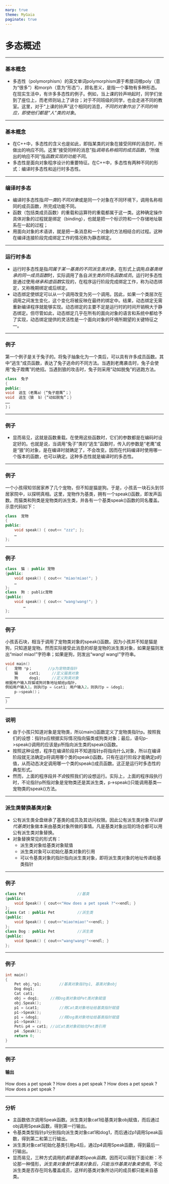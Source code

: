 ```yaml
---
marp: true
theme: MyGaia
paginate: true
---
```

<!-- _class: lead -->
# **多态概述**

---

### **基本概念**

+ 多态性（polymorphism）的英文单词polymorphism源于希腊词根poly（意为“很多”）和morph（意为“形态”），顾名思义，是指一个事物有多种形态。在现实生活中，有许多多态性的例子。例如，当上课的铃声响起时，同学们坐到了座位上，而老师则站上了讲台；对于不同班级的同学，也会走进不同的教室。这里，对于“上课的铃声”这个相同的消息，*不同的对象作出了不同的响应，即使他们都是“人”类的对象*。

---

### **基本概念**

+ 在C++中，多态性的含义也是如此，即指某类的对象在接受同样的消息时，所做出的响应不同。这里“接受同样的消息”指*调用名称相同的成员函数*，“所做出的响应不同”指*函数实现的功能不同*。
+ 多态性是面向对象程序设计的重要特征。在C++中，多态性有两种不同的形式：编译时多态性和运行时多态性。

---

### **编译时多态**

+ 编译时多态性指*同一类*的*不同对象*或是同一个对象在不同环境下，调用名称相同的成员函数，所完成功能不同。
+ 函数（包括类成员函数）的重载和运算符的重载都属于这一类。这种确定操作具体对象的过程就是绑定（binding），也就是把一个标识符和一个存储地址联系在一起的过程；
+ 用面向对象的术语讲，就是把一条消息和一个对象的方法相结合的过程。这种在编译连接阶段完成绑定工作的情况称为静态绑定。

---

### **运行时多态**

+ 运行时多态性是指*同属于某一基类的不同派生类对象*，在形式上调用*自基类继承的同一成员函数*时，实际调用了各自*派生类的同名函数成员*。运行时多态性是通过使用*继承和虚函数*实现的，在程序运行阶段完成绑定工作，称为动态绑定，又称晚期绑定或后绑定。
+ 动态绑定使绑定可以从一个调用改变为另一个调用。因此，如果一个类层次在调用之间发生变化，这个变化将被反映在最终的绑定中。结果，动态绑定无需重新编译程序就能够实现。动态绑定的主要不足是运行时的时间开销稍大于静态绑定。但尽管如此，动态绑定几乎在所有的面向对象的语言和系统中都给予了实现，动态绑定提供的灵活性是一个面向对象的环境所期望的关键特征之一。
  
---

### **例子**

第一个例子是关于兔子的。将兔子抽象化为一个类后，可以具有许多成员函数。其中“逃生”成员函数，表达了兔子逃命的不同方法。当遇到老鹰袭击时，兔子会使用“兔子蹬鹰”的绝招。当遇到狼的攻击时，兔子则采用“动如脱兔”的逃跑方法。
```cpp
class  兔子
{
public:
void  逃生（老鹰a）{“兔子蹬鹰”；}
void  逃生（狼  b）{“动如脱兔”；}
……
}；
```
---

### **例子**

+ 显而易见，这就是函数重载。在使用这些函数时，它们的参数都是在编码时设定好的。也就是说，当调用“兔子”类的“逃生”函数时，传入的参数是“老鹰”或是“狼”的对象，是在编译时就确定了，不会改变。因而在代码编译时使用哪一个版本的函数，也可以确定。这种多态性就是编译时的多态性。

---

### **例子**

一个小孩得知邻居家养了几个宠物，但不知是猫是狗。于是，小孩丢一块石头到邻居家院中，以探明真相。这里，宠物作为基类，拥有一个speak()函数，即发声函数。而猫类和狗类是宠物类的派生类，并各有一个基类speak()函数的同名覆盖。示意代码如下：

```cpp
class  宠物
{
public:
    void speak() { cout<< "zzz"; };
    …
};
```
---

### **例子**

```cpp
class  猫 : public 宠物
{public:
    void speak() { cout<< "miao!miao!"; }
    …
};
class  狗 : public宠物
{public:
    void speak() { cout<< "wang!wang!"; }
        …
};
```

---

### **例子**

小孩丢石块，相当于调用了宠物类对象的speak()函数。因为小孩并不知是猫是狗，只知道是宠物。然而实际接受此消息的却是宠物的派生类对象，如果是猫则发出“miao! miao!”字符串；如果是狗，则发出“wang! wang!”字符串。
```cpp
void main()
{	宠物 *p；       //p为宠物类指针
	猫	  cat1;		//定义猫类对象 
	狗	  dog1;		//定义狗类对象
根据用户输入将猫或狗对象地址赋给p指针，
例如用户输入1，则执行p = &cat1; 用户输入2，则执行p = &dog1;
    p->speak()； 	
……
}
```

---

### **说明**
+ 由于小孩只知道对象是宠物类，所以main()函数定义了宠物类指针p。按照我们的设想：指针p应根据实际情况指向猫类或狗类对象；最后，语句p->speak()调用的应该是p所指向派生类的speak()函数。
+ 按照这种设想，程序在编译阶段并不知道指针p将指向什么对象，所以在编译阶段就无法确定p将调用哪个类的speak()函数。只有在运行阶段才能确定p的值，从而动态决定调用哪一个类的speak()成员函数。这正是运行时多态性的典型形式。
+ 然而，上面的程序段并*不会*按照我们的设想运行。实际上，上面的程序段执行时，不论指针p所指对象是宠物类还是其派生类，p->speak()只能调用基类—宠物类的speak()方法。

---

### **派生类替换基类对象**

+ 公有派生类全盘继承了基类的成员及其访问权限。因此公有派生类对象*可以替代基类*对象做本来由基类对象所做的事情。凡是基类对象出现的场合都可以用公有派生类对象替换。
+ 对象替换常见的形式有：
  + 派生类对象给基类对象赋值
  + 派生类对象可以初始化基类对象的引用
  + 可以令基类对象的指针指向派生类对象，即将派生类对象的地址传递给基类指针

---

### **例子**

```cpp 
class Pet 						//基类
{public:
	void Speak() { cout<<"How does a pet speak ?"<<endl; } 
};
class Cat : public Pet 			//派生类
{public:
	void Speak() { cout<<"miao!miao!"<<endl; }
}; 
class Dog : public Pet			//派生类
{public:
	void Speak() { cout<<"wang!wang!"<<endl; }
};
```

---

### **例子**

```cpp
int main()
{
	Pet	obj,*p1;		//基类对象指针p1, 基类对象obj
	Dog dog1;
	Cat cat1; 
	obj = dog1;		//用Dog类对象给Pet类对象赋值
	obj.Speak();	
	p1 = &cat1; 		//用Cat类对象地址给基类指针赋值
	p1->Speak(); 
	p1 = &dog1; 		//用Dog类对象地址给基类指针赋值
	p1->Speak(); 
	Pet& p4 = cat1;	//以Cat类对象初始化Pet类引用 
	p4 .Speak();
	return 0;
}
```

---

### **例子**

#### 输出
How does a pet speak ?
How does a pet speak ?
How does a pet speak ?
How does a pet speak ?

---

### **分析**
+ 主函数依次调用Speak函数。派生类对象cat1给基类对象obj赋值，而后通过obj调用Speak函数，得到第一行输出。
+ 令基类类型指针p1分别指向派生类对象cat1和dog1，而后通过p1调用Speak函数，得到第二和第三行输出。
+ 派生类对象cat1初始化基类引用p4后，通过p4调用Speak函数，得到最后一行输出。
+ 显而易见，三种方式调用的*都是基类Speak函数*。因而可以得到下面论断：不论那一种情形，*派生类对象替代基类对象后，只能当作基类对象来使用*。不论派生类是否存在同名覆盖成员，这样的基类对象所访问的成员都只能来自基类。
